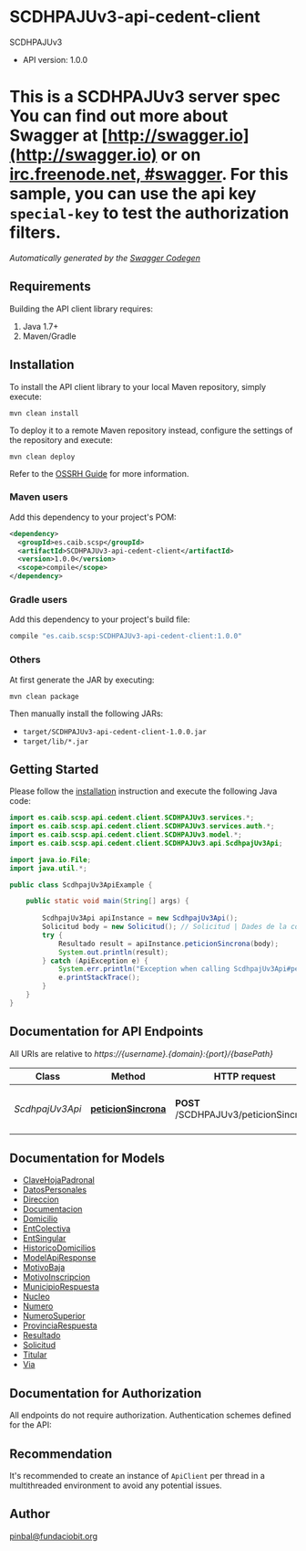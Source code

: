 # SCDHPAJUv3-api-cedent-client

SCDHPAJUv3
- API version: 1.0.0

# This is a SCDHPAJUv3 server spec You can find out more about Swagger at [http://swagger.io](http://swagger.io) or on [irc.freenode.net, #swagger](http://swagger.io/irc/). For this sample, you can use the api key `special-key` to test the authorization filters.


*Automatically generated by the [Swagger Codegen](https://github.com/swagger-api/swagger-codegen)*


## Requirements

Building the API client library requires:
1. Java 1.7+
2. Maven/Gradle

## Installation

To install the API client library to your local Maven repository, simply execute:

```shell
mvn clean install
```

To deploy it to a remote Maven repository instead, configure the settings of the repository and execute:

```shell
mvn clean deploy
```

Refer to the [OSSRH Guide](http://central.sonatype.org/pages/ossrh-guide.html) for more information.

### Maven users

Add this dependency to your project's POM:

```xml
<dependency>
  <groupId>es.caib.scsp</groupId>
  <artifactId>SCDHPAJUv3-api-cedent-client</artifactId>
  <version>1.0.0</version>
  <scope>compile</scope>
</dependency>
```

### Gradle users

Add this dependency to your project's build file:

```groovy
compile "es.caib.scsp:SCDHPAJUv3-api-cedent-client:1.0.0"
```

### Others

At first generate the JAR by executing:

```shell
mvn clean package
```

Then manually install the following JARs:

* `target/SCDHPAJUv3-api-cedent-client-1.0.0.jar`
* `target/lib/*.jar`

## Getting Started

Please follow the [installation](#installation) instruction and execute the following Java code:

```java
import es.caib.scsp.api.cedent.client.SCDHPAJUv3.services.*;
import es.caib.scsp.api.cedent.client.SCDHPAJUv3.services.auth.*;
import es.caib.scsp.api.cedent.client.SCDHPAJUv3.model.*;
import es.caib.scsp.api.cedent.client.SCDHPAJUv3.api.ScdhpajUv3Api;

import java.io.File;
import java.util.*;

public class ScdhpajUv3ApiExample {

    public static void main(String[] args) {
        
        ScdhpajUv3Api apiInstance = new ScdhpajUv3Api();
        Solicitud body = new Solicitud(); // Solicitud | Dades de la consulta
        try {
            Resultado result = apiInstance.peticionSincrona(body);
            System.out.println(result);
        } catch (ApiException e) {
            System.err.println("Exception when calling ScdhpajUv3Api#peticionSincrona");
            e.printStackTrace();
        }
    }
}
```

## Documentation for API Endpoints

All URIs are relative to *https://{username}.{domain}:{port}/{basePath}*

Class | Method | HTTP request | Description
------------ | ------------- | ------------- | -------------
*ScdhpajUv3Api* | [**peticionSincrona**](docs/ScdhpajUv3Api.md#peticionSincrona) | **POST** /SCDHPAJUv3/peticionSincrona | Realitza una consulta al cedent

## Documentation for Models

 - [ClaveHojaPadronal](docs/ClaveHojaPadronal.md)
 - [DatosPersonales](docs/DatosPersonales.md)
 - [Direccion](docs/Direccion.md)
 - [Documentacion](docs/Documentacion.md)
 - [Domicilio](docs/Domicilio.md)
 - [EntColectiva](docs/EntColectiva.md)
 - [EntSingular](docs/EntSingular.md)
 - [HistoricoDomicilios](docs/HistoricoDomicilios.md)
 - [ModelApiResponse](docs/ModelApiResponse.md)
 - [MotivoBaja](docs/MotivoBaja.md)
 - [MotivoInscripcion](docs/MotivoInscripcion.md)
 - [MunicipioRespuesta](docs/MunicipioRespuesta.md)
 - [Nucleo](docs/Nucleo.md)
 - [Numero](docs/Numero.md)
 - [NumeroSuperior](docs/NumeroSuperior.md)
 - [ProvinciaRespuesta](docs/ProvinciaRespuesta.md)
 - [Resultado](docs/Resultado.md)
 - [Solicitud](docs/Solicitud.md)
 - [Titular](docs/Titular.md)
 - [Via](docs/Via.md)

## Documentation for Authorization

All endpoints do not require authorization.
Authentication schemes defined for the API:

## Recommendation

It's recommended to create an instance of `ApiClient` per thread in a multithreaded environment to avoid any potential issues.

## Author

pinbal@fundaciobit.org

